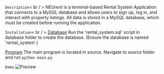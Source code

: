 `Description`< br / >
NEUrent is a terminal-based Rental System Application that connects to a MySQL database and allows users to sign up, log in, and interact with property listings. All data is stored in a MySQL database, which must be created before running the application.

`Installation`< br / >
<ins>Database</ins>
Run the 'rental_system.sql' script in database folder to create the database. (Ensure the database is named 'rental_system'.)

<ins>Program</ins>
The main program is located in source. Navigate to source folder and run `python main.py`

`Demo`
<img src="assets/demo.png" alt="Preview">



